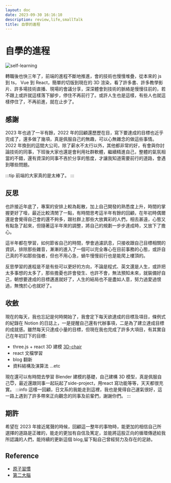 ```yaml
---
layout: doc
date: 2023-09-30 16:16:10
description: review,life,smallTalk
title: 自學的進程
---
```


# 自學的進程

<PageInfo/>

![self-learning](/assets/postimg/smalltalk/self-learning.webp)

轉職後也快三年了，前端的進程不斷地推進，會的技術也慢慢堆疊，從本來的 js 到 ts， Vue 到 React，簡單的切版到現在的 3D 渲染，看了許多書、許多教學影片、許多場技術直播、現場的會議分享，深深體會到技術的脈絡是慢慢往前的，若不跟上或許就這樣落下腳步，停住不再前行了。或許人生也是這樣，有些人也就這樣停住了，不再前進，就在止步了。

## 感謝

2023 年也過了一半有餘，2022 年的回顧還歷歷在目，寫下要達成的目標也近乎完成了，還多做了幾項，真是佩服自己的無趣，可以心無雜念的做這些事情。2022 年換到的這間大公司，除了薪水不太行以外，其他都非常的好，有會與你討論技術的同事，下班後大家也還是會利用社群軟體，繼續精進自己，整體的氣氛相當的不錯，還有資深的同事不吝於分享的態度，才讓我知道需要前行的道路，會遇到哪些問題。

:::tip
前端的大家真的是太棒了。
:::

## 反思

也許接近年底了，專案的安排上較為鬆散，加上自己開發的熟悉度上升，時間的掌握更好了噎，最近比較清閒了一點，有時間思考這半年有餘的回顧，在年初時偶爾還是會覺得自己會的還不夠多，跟社群上那些大放異彩的人們，相去甚遠，心態又有點急了起來，但隨著這半年來的調整，將自己的規劃一步步達成時，又放下了擔心。

這半年都在學習，如何節省自己的時間，學會過濾訊息，只接收跟自己目標相關的資訊，排除那些雜音，漸漸的進入了一個可以完全專心在目前事務的心態，或許自己真的不如那些強者，但也不用心急，蝸牛慢慢前行也是能爬上樓頂的。

反思學習的進程是不是有些可以更好的方向，不論是程式、英文還是人生，或許把太多事想的太多了，那些擔憂也許會發生、也許不會，無法預知未來，就裝備好自己，朝想要達成的目標邁進就好了，人生的結局也不是盡如人意，努力過愛過恨過，無愧於心也就好了。

## 收斂

現在的每天，我也忘記是何時開始了，我會定下每天欲達成的目標及項目，條例式的紀錄在 Notion 的日誌上，一是提醒自己還有代辦事項，二是為了建立達成目標的成就感。雖然每天只達成小量的目標，但現在我也完成了許多大項目，有其實自己在年初訂下的目標:

- three.js + react 3D 建模 [3D-chair](https://attack-on-titan-suwareyo-raina.zeabur.app/)
- react 文檔學習
- blog 翻新
- 資料結構及演算法 ...etc

現在還可以有時間去學習 Blender 建模的基礎，自己建構 3D 模型，真是佩服自己😇，最近還跟同事一起玩起了side-project，用react 寫功能等等，天天都很充實。
:::info
這樣一回顧，日文系的我能走到這裡，我也是覺得自己運氣很好，這一路上遇到了許多帶來正向觀念的同事及前輩們，謝謝你們。
:::

## 期許

希望在 2023 年接近尾聲的時候，回顧這一整年的事物時，能更加的相信自己所選擇的道路是正確的，能走的更加有自信及篤定，並能將這股正向的循環傳遞給我所認識的人們，能持續的更新這個 blog,留下點自己曾經努力及存在的足跡。

## Reference

- [原子習慣](https://www.books.com.tw/products/0010822522)
- [第二大腦](https://www.books.com.tw/products/0010948656?sloc=main)

<GitTalk/>
